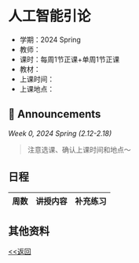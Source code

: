 # 人工智能引论

* 学期：2024 Spring
* 教师：
* 课时：每周1节正课+单周1节正课
* 教材：
* 上课时间：
* 上课地点：

## 📢 Announcements

*Week 0, 2024 Spring (2.12-2.18)*

> 注意选课、确认上课时间和地点～

## 日程

| 周数 | 讲授内容 | 补充练习 |
| ---- | -------- | -------- |

## 其他资料

[<<返回](university_courses)